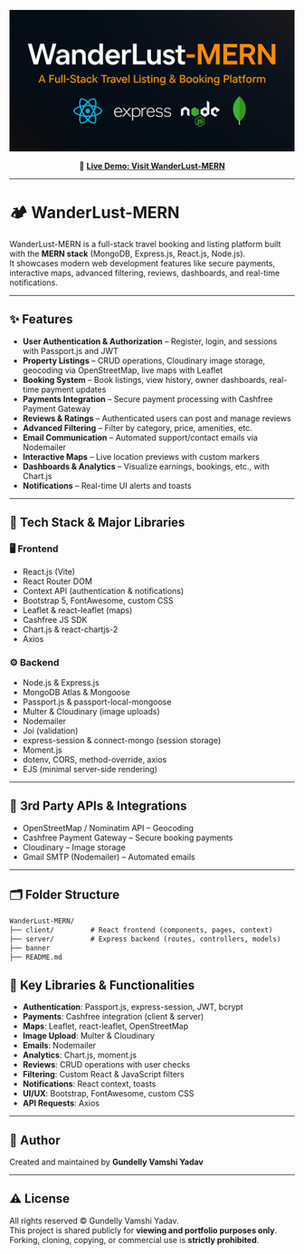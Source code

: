 <p align="center">
  <img src="banner.png" alt="WanderLust-MERN Banner" />
</p>

<p align="center">
  🔗 <a href="https://wanderlust-mern.onrender.com"><strong>Live Demo: Visit WanderLust-MERN</strong></a>
</p>

---

# 🏕️ WanderLust-MERN

WanderLust-MERN is a full-stack travel booking and listing platform built with the **MERN stack** (MongoDB, Express.js, React.js, Node.js).  
It showcases modern web development features like secure payments, interactive maps, advanced filtering, reviews, dashboards, and real-time notifications.

---

## ✨ Features

- **User Authentication & Authorization** – Register, login, and sessions with Passport.js and JWT
- **Property Listings** – CRUD operations, Cloudinary image storage, geocoding via OpenStreetMap, live maps with Leaflet
- **Booking System** – Book listings, view history, owner dashboards, real-time payment updates
- **Payments Integration** – Secure payment processing with Cashfree Payment Gateway
- **Reviews & Ratings** – Authenticated users can post and manage reviews
- **Advanced Filtering** – Filter by category, price, amenities, etc.
- **Email Communication** – Automated support/contact emails via Nodemailer
- **Interactive Maps** – Live location previews with custom markers
- **Dashboards & Analytics** – Visualize earnings, bookings, etc., with Chart.js
- **Notifications** – Real-time UI alerts and toasts

---

## 🚀 Tech Stack & Major Libraries

### 🖥️ Frontend
- React.js (Vite)
- React Router DOM
- Context API (authentication & notifications)
- Bootstrap 5, FontAwesome, custom CSS
- Leaflet & react-leaflet (maps)
- Cashfree JS SDK
- Chart.js & react-chartjs-2
- Axios

### ⚙️ Backend
- Node.js & Express.js
- MongoDB Atlas & Mongoose
- Passport.js & passport-local-mongoose
- Multer & Cloudinary (image uploads)
- Nodemailer
- Joi (validation)
- express-session & connect-mongo (session storage)
- Moment.js
- dotenv, CORS, method-override, axios
- EJS (minimal server-side rendering)

---

## 📍 3rd Party APIs & Integrations

- OpenStreetMap / Nominatim API – Geocoding
- Cashfree Payment Gateway – Secure booking payments
- Cloudinary – Image storage
- Gmail SMTP (Nodemailer) – Automated emails

---

## 🗂️ Folder Structure

```text
WanderLust-MERN/
├── client/         # React frontend (components, pages, context)
├── server/         # Express backend (routes, controllers, models)
├── banner
├── README.md
```
## 🎯 Key Libraries & Functionalities

- **Authentication**: Passport.js, express-session, JWT, bcrypt
- **Payments**: Cashfree integration (client & server)
- **Maps**: Leaflet, react-leaflet, OpenStreetMap
- **Image Upload**: Multer & Cloudinary
- **Emails**: Nodemailer
- **Analytics**: Chart.js, moment.js
- **Reviews**: CRUD operations with user checks
- **Filtering**: Custom React & JavaScript filters
- **Notifications**: React context, toasts
- **UI/UX**: Bootstrap, FontAwesome, custom CSS
- **API Requests**: Axios

---

## 👤 Author

Created and maintained by **Gundelly Vamshi Yadav**

---

## ⚠️ License

All rights reserved © Gundelly Vamshi Yadav.  
This project is shared publicly for **viewing and portfolio purposes only**.  
Forking, cloning, copying, or commercial use is **strictly prohibited**.

